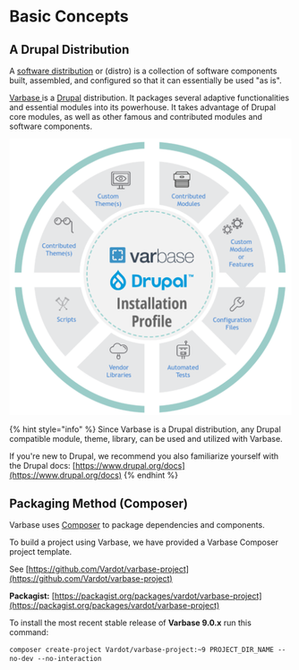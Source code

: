 # Basic Concepts

## A Drupal Distribution

A [software distribution](https://en.wikipedia.org/wiki/Software\_distribution) or (distro) is a collection of software components built, assembled, and configured so that it can essentially be used "as is".

[Varbase ](https://www.vardot.com/blog/essential-things-know-about-varbase)is a [Drupal](https://en.wikipedia.org/wiki/Drupal) distribution. It packages several adaptive functionalities and essential modules into its powerhouse. It takes advantage of Drupal core modules, as well as other famous and contributed modules and software components.

![](<../../.gitbook/assets/Screen Shot 2020-08-27 at 2.04.10 PM.png>)

{% hint style="info" %}
Since Varbase is a Drupal distribution, any Drupal compatible module, theme, library, can be used and utilized with Varbase.

If you're new to Drupal, we recommend you also familiarize yourself with the Drupal docs: [https://www.drupal.org/docs](https://www.drupal.org/docs)
{% endhint %}

## Packaging Method (Composer)

Varbase uses [Composer](https://getcomposer.org/) to package dependencies and components.&#x20;

To build a project using Varbase, we have provided a Varbase Composer project template.

See [https://github.com/Vardot/varbase-project](https://github.com/Vardot/varbase-project)

**Packagist:** [https://packagist.org/packages/vardot/varbase-project](https://packagist.org/packages/vardot/varbase-project)

To install the most recent stable release of **Varbase 9.0.x** run this command:

```
composer create-project Vardot/varbase-project:~9 PROJECT_DIR_NAME --no-dev --no-interaction
```
